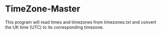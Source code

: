 # TimeZone-Master

This program will read times and timezones from timezones.txt and convert the UK time (UTC) to its corresponding timezone.
